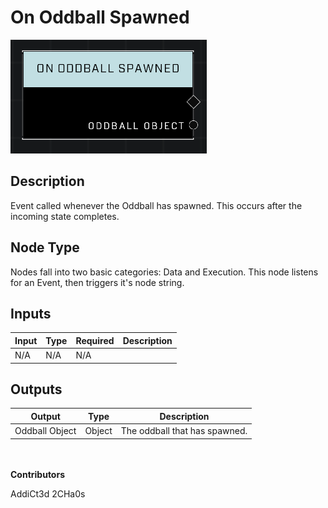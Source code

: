 # On Oddball Spawned
![](../../../.gitbook/assets/on-oddball-spawned.png)
## Description
Event called whenever the Oddball has spawned. This occurs after the incoming state completes.

## Node Type
Nodes fall into two basic categories: Data and Execution. This node listens for an Event, then triggers it's node string.

## Inputs
| Input | Type | Required | Description |
|------------------|------------------|----------|--------------------------------------------------------------|
| N/A | N/A | N/A | |

## Outputs
| Output | Type | Description |
|------------------|------------------|--------------------------------------------------------------|
| Oddball Object | Object | The oddball that has spawned.|

\
\
**Contributors**

AddiCt3d 2CHa0s
